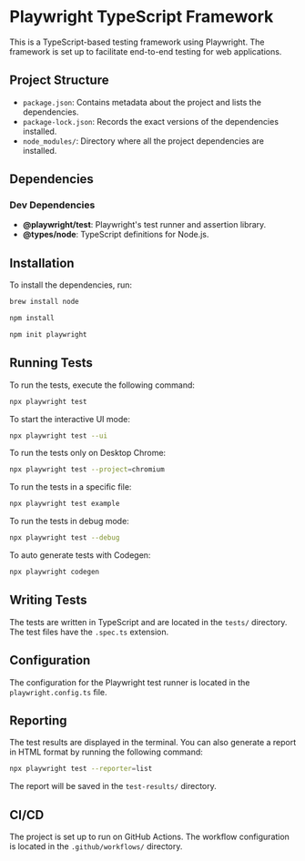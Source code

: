 # Playwright TypeScript Framework

This is a TypeScript-based testing framework using Playwright. The framework is set up to facilitate end-to-end testing for web applications.

## Project Structure

- `package.json`: Contains metadata about the project and lists the dependencies.
- `package-lock.json`: Records the exact versions of the dependencies installed.
- `node_modules/`: Directory where all the project dependencies are installed.

## Dependencies

### Dev Dependencies

- **@playwright/test**: Playwright's test runner and assertion library.
- **@types/node**: TypeScript definitions for Node.js.

## Installation

To install the dependencies, run:


```zsh
brew install node
```

```zsh
npm install
```

```zsh
npm init playwright
```

## Running Tests

To run the tests, execute the following command:

```zsh
npx playwright test
```

To start the interactive UI mode:

```zsh
npx playwright test --ui
```

To run the tests only on Desktop Chrome:

```zsh
npx playwright test --project=chromium
```

To run the tests in a specific file:

```zsh
npx playwright test example
```

To run the tests in debug mode:

```zsh
npx playwright test --debug
```

To auto generate tests with Codegen:

```zsh
npx playwright codegen
```


## Writing Tests

The tests are written in TypeScript and are located in the `tests/` directory. The test files have the `.spec.ts` extension.

## Configuration

The configuration for the Playwright test runner is located in the `playwright.config.ts` file.

## Reporting

The test results are displayed in the terminal. You can also generate a report in HTML format by running the following command:

```zsh
npx playwright test --reporter=list
```

The report will be saved in the `test-results/` directory.

## CI/CD

The project is set up to run on GitHub Actions. The workflow configuration is located in the `.github/workflows/` directory.